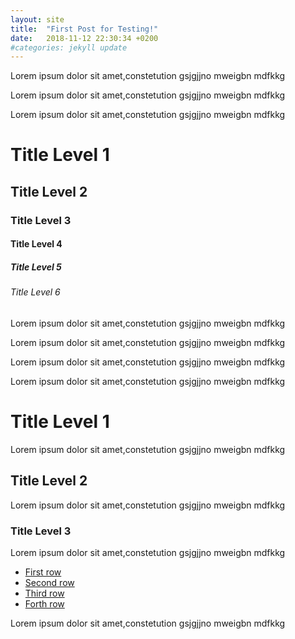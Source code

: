 ```yaml
---
layout: site
title:  "First Post for Testing!"
date:   2018-11-12 22:30:34 +0200
#categories: jekyll update
---
```

Lorem ipsum dolor sit amet,constetution gsjgjjno mweigbn mdfkkg

Lorem ipsum dolor sit amet,constetution gsjgjjno mweigbn mdfkkg

Lorem ipsum dolor sit amet,constetution gsjgjjno mweigbn mdfkkg


# Title Level 1
## Title Level 2
### Title Level 3
#### Title Level 4
##### Title Level 5
###### Title Level 6

Lorem ipsum dolor sit amet,constetution gsjgjjno mweigbn mdfkkg

Lorem ipsum dolor sit amet,constetution gsjgjjno mweigbn mdfkkg

Lorem ipsum dolor sit amet,constetution gsjgjjno mweigbn mdfkkg

Lorem ipsum dolor sit amet,constetution gsjgjjno mweigbn mdfkkg

# Title Level 1
Lorem ipsum dolor sit amet,constetution gsjgjjno mweigbn mdfkkg

## Title Level 2
Lorem ipsum dolor sit amet,constetution gsjgjjno mweigbn mdfkkg

### Title Level 3
Lorem ipsum dolor sit amet,constetution gsjgjjno mweigbn mdfkkg
<ul>
  <li><a href="#">First row</a></li>
  <li><a href="#">Second row</a></li>
  <li><a href="#">Third row</a></li>
  <li><a href="#">Forth row</a></li>
</ul>
Lorem ipsum dolor sit amet,constetution gsjgjjno mweigbn mdfkkg




